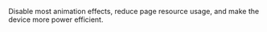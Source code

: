 Disable most animation effects, reduce page resource usage, and make the device more power efficient.
